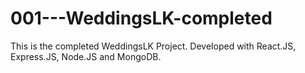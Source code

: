 # 001---WeddingsLK-completed

This is the completed WeddingsLK Project. Developed with React.JS, Express.JS, Node.JS and MongoDB.
